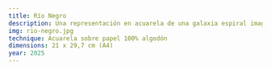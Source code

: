 ```yaml
---
title: Río Negro
description: Una representación en acuarela de una galaxia espiral imaginaria, inspirada en la inmensidad del cosmos.
img: rio-negro.jpg
technique: Acuarela sobre papel 100% algodón
dimensions: 21 x 29,7 cm (A4)
year: 2025
---
```

